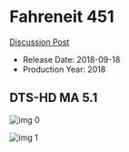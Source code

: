 # Fahreneit 451

[Discussion Post](https://www.avsforum.com/threads/bass-eq-for-filtered-movies.2995212/post-56847934)

* Release Date: 2018-09-18
* Production Year: 2018

## DTS-HD MA 5.1

![img 0](https://fanart.tv/fanart/movies/401905/moviethumb/fahrenheit-451-5b1688640860b.jpg)

![img 1](https://i.imgur.com/dMovzK9.png)

